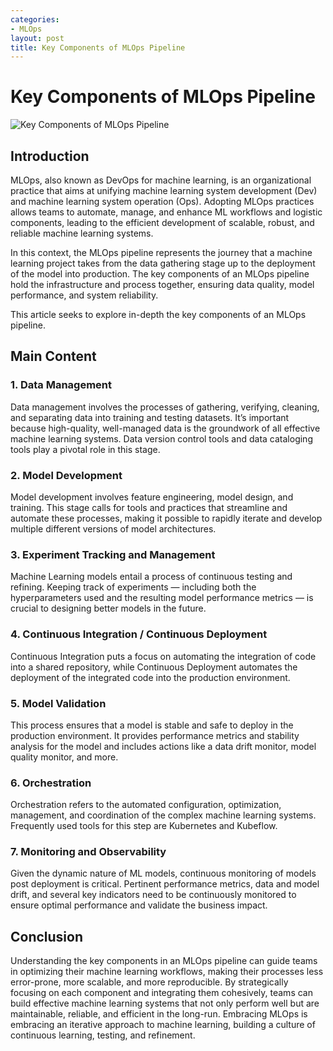 ```yaml
---
categories:
- MLOps
layout: post
title: Key Components of MLOps Pipeline
---
```


# Key Components of MLOps Pipeline

![Key Components of MLOps Pipeline](https://blogs.nvidia.com/wp-content/uploads/2020/05/20-MLOps.jpg)

## Introduction

MLOps, also known as DevOps for machine learning, is an organizational practice that aims at unifying machine learning system development (Dev) and machine learning system operation (Ops). Adopting MLOps practices allows teams to automate, manage, and enhance ML workflows and logistic components, leading to the efficient development of scalable, robust, and reliable machine learning systems.

In this context, the MLOps pipeline represents the journey that a machine learning project takes from the data gathering stage up to the deployment of the model into production. The key components of an MLOps pipeline hold the infrastructure and process together, ensuring data quality, model performance, and system reliability. 

This article seeks to explore in-depth the key components of an MLOps pipeline.

## Main Content

### 1. Data Management
Data management involves the processes of gathering, verifying, cleaning, and separating data into training and testing datasets. It’s important because high-quality, well-managed data is the groundwork of all effective machine learning systems. Data version control tools and data cataloging tools play a pivotal role in this stage.

### 2. Model Development
Model development involves feature engineering, model design, and training. This stage calls for tools and practices that streamline and automate these processes, making it possible to rapidly iterate and develop multiple different versions of model architectures.

### 3. Experiment Tracking and Management
Machine Learning models entail a process of continuous testing and refining. Keeping track of experiments — including both the hyperparameters used and the resulting model performance metrics — is crucial to designing better models in the future.

### 4. Continuous Integration / Continuous Deployment
Continuous Integration puts a focus on automating the integration of code into a shared repository, while Continuous Deployment automates the deployment of the integrated code into the production environment. 

### 5. Model Validation
This process ensures that a model is stable and safe to deploy in the production environment. It provides performance metrics and stability analysis for the model and includes actions like a data drift monitor, model quality monitor, and more.

### 6. Orchestration
Orchestration refers to the automated configuration, optimization, management, and coordination of the complex machine learning systems. Frequently used tools for this step are Kubernetes and Kubeflow.

### 7. Monitoring and Observability
Given the dynamic nature of ML models, continuous monitoring of models post deployment is critical. Pertinent performance metrics, data and model drift, and several key indicators need to be continuously monitored to ensure optimal performance and validate the business impact.

## Conclusion

Understanding the key components in an MLOps pipeline can guide teams in optimizing their machine learning workflows, making their processes less error-prone, more scalable, and more reproducible. By strategically focusing on each component and integrating them cohesively, teams can build effective machine learning systems that not only perform well but are maintainable, reliable, and efficient in the long-run. Embracing MLOps is embracing an iterative approach to machine learning, building a culture of continuous learning, testing, and refinement.